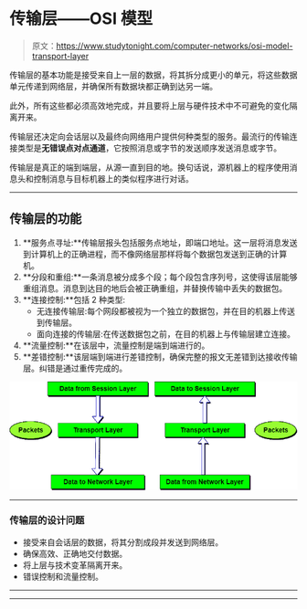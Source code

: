 # 传输层——OSI 模型

> 原文：<https://www.studytonight.com/computer-networks/osi-model-transport-layer>

传输层的基本功能是接受来自上一层的数据，将其拆分成更小的单元，将这些数据单元传递到网络层，并确保所有数据块都正确到达另一端。

此外，所有这些都必须高效地完成，并且要将上层与硬件技术中不可避免的变化隔离开来。

传输层还决定向会话层以及最终向网络用户提供何种类型的服务。最流行的传输连接类型是**无错误点对点通道**，它按照消息或字节的发送顺序发送消息或字节。

传输层是真正的端到端层，从源一直到目的地。换句话说，源机器上的程序使用消息头和控制消息与目标机器上的类似程序进行对话。

* * *

## 传输层的功能

1.  **服务点寻址:**传输层报头包括服务点地址，即端口地址。这一层将消息发送到计算机上的正确进程，而不像网络层那样将每个数据包发送到正确的计算机。
2.  **分段和重组:**一条消息被分成多个段；每个段包含序列号，这使得该层能够重组消息。消息到达目的地后会被正确重组，并替换传输中丢失的数据包。
3.  **连接控制:**包括 2 种类型:
    *   无连接传输层:每个网段都被视为一个独立的数据包，并在目的机器上传送到传输层。
    *   面向连接的传输层:在传送数据包之前，在目的机器上与传输层建立连接。
4.  **流量控制:**在该层中，流量控制是端到端进行的。
5.  **差错控制:**该层端到端进行差错控制，确保完整的报文无差错到达接收传输层。纠错是通过重传完成的。

![Transport Layer in ISO-OSI Model](img/9b9ba9802ada4b93c711a5775365b7af.png)

* * *

### 传输层的设计问题

*   接受来自会话层的数据，将其分割成段并发送到网络层。
*   确保高效、正确地交付数据。
*   将上层与技术变革隔离开来。
*   错误控制和流量控制。

* * *

* * *